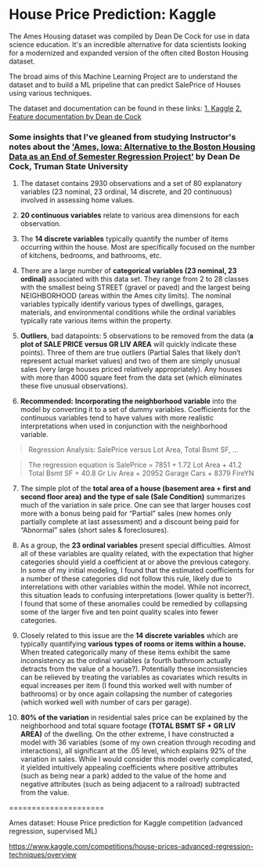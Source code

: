 # House Price Prediction: Kaggle


The Ames Housing dataset was compiled by Dean De Cock for use in data science education. It's an incredible alternative for data scientists looking for a modernized and expanded version of the often cited Boston Housing dataset.

The broad aims of this Machine Learning Project are to understand the dataset and to build a ML pripeline that can predict SalePrice of Houses using various techniques.



The dataset and documentation can be found in these links:
[1. Kaggle](https://www.kaggle.com/competitions/house-prices-advanced-regression-techniques)
[2. Feature documentation by Dean de Cock](https://jse.amstat.org/v19n3/decock/DataDocumentation.txt)



### Some insights that I've gleaned from studying Instructor's notes about the ['Ames, Iowa: Alternative to the Boston Housing Data as an End of Semester Regression Project'](https://jse.amstat.org/v19n3/decock.pdf) by Dean De Cock, Truman State University


1.  The dataset contains 2930 observations and a set of 80 explanatory variables (23 nominal, 23 ordinal, 14 discrete, and 20 continuous) involved in assessing home values.

2. **20 continuous variables** relate to various area dimensions for each observation.

3. The **14 discrete variables** typically quantify the number of items occurring within the house. Most are specifically focused on the number of kitchens, bedrooms, and bathrooms, etc.

4. There are a large number of **categorical variables (23 nominal, 23 ordinal)** associated with this data set. They range from 2 to 28 classes with the smallest being STREET (gravel or paved) and the largest being NEIGHBORHOOD (areas within the Ames city limits). The nominal variables typically identify various types of dwellings, garages, materials, and environmental conditions while the ordinal variables typically rate various items within the property.

4. **Outliers**, bad datapoints: 5 observations to be removed from the data (**a plot of SALE PRICE versus GR LIV AREA** will quickly indicate these points). Three of them are true outliers (Partial Sales that likely don’t represent actual market values) and two of them are simply unusual sales (very large houses priced relatively appropriately). Any houses with more than 4000 square feet from the data set (which eliminates these five unusual observations).

6. **Recommended:** **Incorporating the neighborhood variable** into the model by converting it to a set of dummy variables. Coefficients for the continuous variables tend to have values with more realistic interpretations when used in conjunction with the neighborhood variable.

> Regression Analysis: SalePrice versus Lot Area, Total Bsmt SF, ...

> The regression equation is
SalePrice = 7851 + 1.72 Lot Area + 41.2 Total Bsmt SF + 40.8 Gr Liv Area + 20952 Garage Cars + 8379 FireYN

7. The simple plot of the **total area of a house (basement area + first and second floor area) and the type of sale (Sale Condition)** summarizes much of the variation in sale price. One can see that larger houses cost more with a bonus being paid for “Partial” sales (new homes only partially complete at last assessment) and a discount being paid for “Abnormal” sales (short sales & foreclosures).

8. As a group, the **23 ordinal variables** present special difficulties. Almost all of these variables are quality related, with the expectation that higher categories should yield a coefficient at or above the previous category. In some of my initial modeling, I found that the estimated coefficients for a number of these categories did not follow this rule, likely due to interrelations with other variables within the model. While not incorrect, this situation leads to confusing interpretations (lower quality is better?). I found that some of these anomalies could be remedied by collapsing some of the larger five and ten point quality scales into fewer categories.

9. Closely related to this issue are the **14 discrete variables** which are typically quantifying **various types of rooms or items within a house.** When treated categorically many of these items exhibit the same inconsistency as the ordinal variables (a fourth bathroom actually detracts from the value of a house?). Potentially these inconsistencies can be relieved by treating the variables as covariates which results in equal increases per item (I found this worked well with number of bathrooms) or by once again collapsing the number of categories (which worked well with number of cars per garage).

10. **80% of the variation** in residential sales price can be explained by the neighborhood and total square footage **(TOTAL BSMT SF + GR LIV AREA)** of the dwelling. On the other extreme, I have constructed a model with 36 variables (some of my own creation through recoding and interactions), all significant at the .05 level, which explains 92% of the variation in sales. While I would consider this model overly complicated, it yielded intuitively appealing coefficients where positive attributes (such as being near a park) added to the value of the home and negative attributes (such as being adjacent to a railroad) subtracted from the value.


=====================

Ames dataset: House Price prediction for Kaggle competition (advanced regression, supervised ML)

https://www.kaggle.com/competitions/house-prices-advanced-regression-techniques/overview
